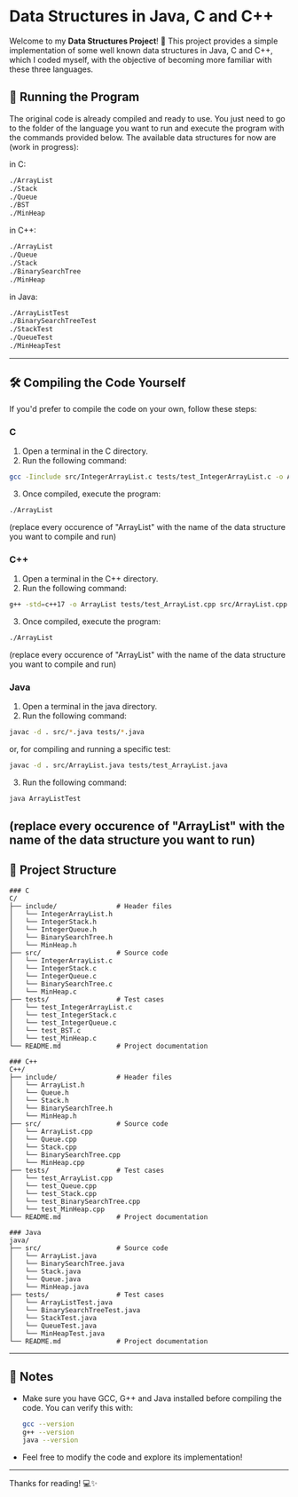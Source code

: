 # Data Structures in Java, C and C++

Welcome to my **Data Structures Project**! 🎉 This project provides a simple implementation of some well known data structures in Java, C and C++,  which I coded myself, with the objective of becoming more familiar with these three languages.

## 🚀 Running the Program

The original code is already compiled and ready to use. You just need to go to the folder of the language you want to run and execute the program with the commands provided below.
The available data structures for now are (work in progress):

in C:
```bash
./ArrayList
./Stack
./Queue
./BST
./MinHeap
```

in C++:
```bash
./ArrayList
./Queue
./Stack
./BinarySearchTree
./MinHeap
```

in Java:
```bash
./ArrayListTest
./BinarySearchTreeTest
./StackTest
./QueueTest
./MinHeapTest
```

---

## 🛠️ Compiling the Code Yourself

If you'd prefer to compile the code on your own, follow these steps:

### C
1. Open a terminal in the C directory.
2. Run the following command:

```bash
gcc -Iinclude src/IntegerArrayList.c tests/test_IntegerArrayList.c -o ArrayList
```

3. Once compiled, execute the program:

```bash
./ArrayList
```

(replace every occurence of "ArrayList" with the name of the data structure you want to compile and run)

### C++
1. Open a terminal in the C++ directory.
2. Run the following command:
```bash
g++ -std=c++17 -o ArrayList tests/test_ArrayList.cpp src/ArrayList.cpp -I include/
```

3. Once compiled, execute the program:
```bash
./ArrayList
```
(replace every occurence of "ArrayList" with the name of the data structure you want to compile and run)


### Java    
1. Open a terminal in the java directory.
2. Run the following command:

```bash
javac -d . src/*.java tests/*.java
```

or, for compiling and running a specific test:

```bash
javac -d . src/ArrayList.java tests/test_ArrayList.java
```

3. Run the following command:
```bash
java ArrayListTest
```
(replace every occurence of "ArrayList" with the name of the data structure you want to run)
---

## 📂 Project Structure

```
### C
C/
├── include/               # Header files
│   └── IntegerArrayList.h
│   └── IntegerStack.h
│   └── IntegerQueue.h
│   └── BinarySearchTree.h
│   └── MinHeap.h
├── src/                   # Source code
│   └── IntegerArrayList.c
│   └── IntegerStack.c
│   └── IntegerQueue.c
│   └── BinarySearchTree.c
│   └── MinHeap.c
├── tests/                 # Test cases
│   └── test_IntegerArrayList.c
│   └── test_IntegerStack.c
│   └── test_IntegerQueue.c
│   └── test_BST.c
│   └── test_MinHeap.c
└── README.md              # Project documentation 
```
```
### C++
C++/
├── include/               # Header files
│   └── ArrayList.h
│   └── Queue.h
│   └── Stack.h
│   └── BinarySearchTree.h
│   └── MinHeap.h
├── src/                   # Source code
│   └── ArrayList.cpp
│   └── Queue.cpp
│   └── Stack.cpp
│   └── BinarySearchTree.cpp
│   └── MinHeap.cpp
├── tests/                 # Test cases
│   └── test_ArrayList.cpp
│   └── test_Queue.cpp
│   └── test_Stack.cpp
│   └── test_BinarySearchTree.cpp
│   └── test_MinHeap.cpp
└── README.md              # Project documentation 
```
```
### Java
java/
├── src/                   # Source code
│   └── ArrayList.java
│   └── BinarySearchTree.java
│   └── Stack.java
│   └── Queue.java
│   └── MinHeap.java
├── tests/                 # Test cases
│   └── ArrayListTest.java
│   └── BinarySearchTreeTest.java
│   └── StackTest.java
│   └── QueueTest.java
│   └── MinHeapTest.java
└── README.md              # Project documentation
```

---

## 📝 Notes

- Make sure you have GCC, G++ and Java installed before compiling the code. You can verify this with:
  ```bash
  gcc --version
  g++ --version
  java --version
  ```
- Feel free to modify the code and explore its implementation!

---

Thanks for reading! 💻✨
